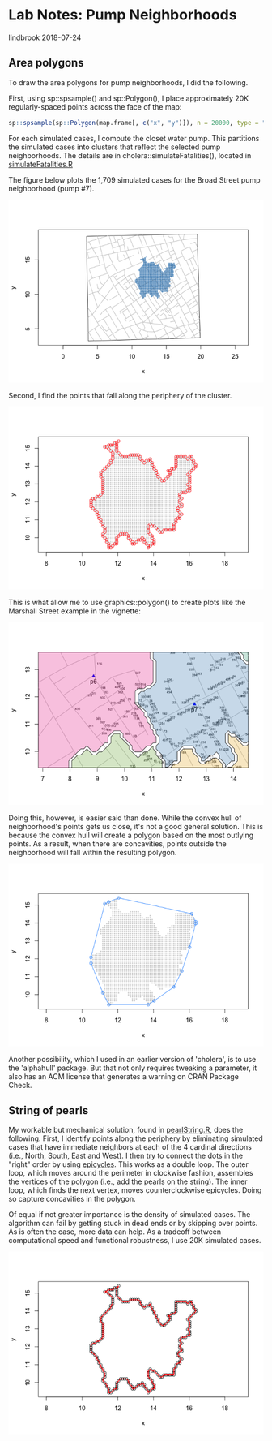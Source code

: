 Lab Notes: Pump Neighborhoods
================
lindbrook
2018-07-24

Area polygons
-------------

To draw the area polygons for pump neighborhoods, I did the following.

First, using sp::spsample() and sp::Polygon(), I place approximately 20K regularly-spaced points across the face of the map:

``` r
sp::spsample(sp::Polygon(map.frame[, c("x", "y")]), n = 20000, type = "regular")
```

For each simulated cases, I compute the closet water pump. This partitions the simulated cases into clusters that reflect the selected pump neighborhoods. The details are in cholera::simulateFatalities(), located in [simulateFatalities.R](https://github.com/lindbrook/cholera/blob/master/R/simulateFatalities.R)

The figure below plots the 1,709 simulated cases for the Broad Street pump neighborhood (pump \#7).

![](pump.neighborhoods.notes_files/figure-markdown_github/cloud-1.png)

Second, I find the points that fall along the periphery of the cluster.

![](pump.neighborhoods.notes_files/figure-markdown_github/perimeter-1.png)

This is what allow me to use graphics::polygon() to create plots like the Marshall Street example in the vignette:

![](pump.neighborhoods.notes_files/figure-markdown_github/marshall-1.png)

Doing this, however, is easier said than done. While the convex hull of neighborhood's points gets us close, it's not a good general solution. This is because the convex hull will create a polygon based on the most outlying points. As a result, when there are concavities, points outside the neighborhood will fall within the resulting polygon.

![](pump.neighborhoods.notes_files/figure-markdown_github/hull-1.png)

Another possibility, which I used in an earlier version of 'cholera', is to use the 'alphahull' package. But that not only requires tweaking a parameter, it also has an ACM license that generates a warning on CRAN Package Check.

String of pearls
----------------

My workable but mechanical solution, found in [pearlString.R](https://github.com/lindbrook/cholera/blob/master/R/pearlString.R), does the following. First, I identify points along the periphery by eliminating simulated cases that have immediate neighbors at each of the 4 cardinal directions (i.e., North, South, East and West). I then try to connect the dots in the "right" order by using [epicycles](https://en.wikipedia.org/wiki/Deferent_and_epicycle). This works as a double loop. The outer loop, which moves around the perimeter in clockwise fashion, assembles the vertices of the polygon (i.e., add the pearls on the string). The inner loop, which finds the next vertex, moves counterclockwise epicycles. Doing so capture concavities in the polygon.

Of equal if not greater importance is the density of simulated cases. The algorithm can fail by getting stuck in dead ends or by skipping over points. As is often the case, more data can help. As a tradeoff between computational speed and functional robustness, I use 20K simulated cases.

![](pump.neighborhoods.notes_files/figure-markdown_github/pearl_string-1.png)
